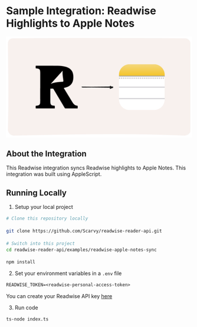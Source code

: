 # Sample Integration: Readwise Highlights to Apple Notes

![readwise-to-apple-notes](./images/readwise-to-apple-notes.png)

## About the Integration

This Readwise integration syncs Readwise highlights to Apple Notes. This integration was built using AppleScript.

## Running Locally

1. Setup your local project

```bash
# Clone this repository locally

git clone https://github.com/Scarvy/readwise-reader-api.git

# Switch into this project
cd readwise-reader-api/examples/readwise-apple-notes-sync

npm install
```

2. Set your environment variables in a `.env` file

```txt
READWISE_TOKEN=<readwise-personal-access-token>
```

You can create your Readwise API key [here](https://readwise.io/access_token)

3. Run code

```bash
ts-node index.ts
```
